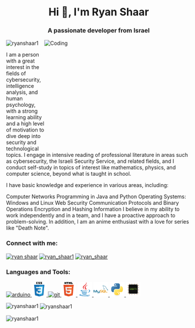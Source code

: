 <h1 align="center">Hi 👋, I'm Ryan Shaar</h1>
<h3 align="center">A passionate developer from Israel</h3>
<img align="right" alt="Coding" width="400" height = 300 src="https://mir-s3-cdn-cf.behance.net/project_modules/disp/2bbf3a52005319.5901123c114f4.gif">
<p align="left"> <img src="https://komarev.com/ghpvc/?username=ryanshaar1&label=Profile%20views&color=0e75b6&style=flat" alt="ryanshaar1" /> </p>




I am a person with a great interest in the fields of cybersecurity, intelligence analysis, and human psychology, with a strong learning ability and a high level of motivation to dive deep into security and technological topics. I engage in intensive reading of professional literature in areas such as cybersecurity, the Israeli Security Service, and related fields, and I conduct self-study in topics of interest like mathematics, physics, and computer science, beyond what is taught in school.

I have basic knowledge and experience in various areas, including:

Computer Networks
Programming in Java and Python
Operating Systems: Windows and Linux
Web Security
Communication Protocols and Binary Operations
Encryption and Hashing Information
I believe in my ability to work independently and in a team, and I have a proactive approach to problem-solving. In addition, I am an anime enthusiast with a love for series like "Death Note".



<h3 align="left">Connect with me:</h3>
<p align="left">
<a href="https://linkedin.com/in/ryan shaar" target="blank"><img align="center" src="https://raw.githubusercontent.com/rahuldkjain/github-profile-readme-generator/master/src/images/icons/Social/linked-in-alt.svg" alt="ryan shaar" height="30" width="40" /></a>
<a href="https://instagram.com/ryan_shaar1" target="blank"><img align="center" src="https://raw.githubusercontent.com/rahuldkjain/github-profile-readme-generator/master/src/images/icons/Social/instagram.svg" alt="ryan_shaar1" height="30" width="40" /></a>
<a href="https://leetcode.com/u/ryan_shaar1/" target="blank"><img align="center" src="https://raw.githubusercontent.com/rahuldkjain/github-profile-readme-generator/master/src/images/icons/Social/leet-code.svg" alt="ryan_shaar" height="30" width="40" /></a>
</p>

<h3 align="left">Languages and Tools:</h3>
<p align="left"> <a href="https://www.arduino.cc/" target="_blank" rel="noreferrer"> <img src="https://cdn.worldvectorlogo.com/logos/arduino-1.svg" alt="arduino" width="40" height="40"/> </a> <a href="https://www.w3schools.com/css/" target="_blank" rel="noreferrer"> <img src="https://raw.githubusercontent.com/devicons/devicon/master/icons/css3/css3-original-wordmark.svg" alt="css3" width="40" height="40"/> </a> <a href="https://git-scm.com/" target="_blank" rel="noreferrer"> <img src="https://www.vectorlogo.zone/logos/git-scm/git-scm-icon.svg" alt="git" width="40" height="40"/> </a> <a href="https://www.w3.org/html/" target="_blank" rel="noreferrer"> <img src="https://raw.githubusercontent.com/devicons/devicon/master/icons/html5/html5-original-wordmark.svg" alt="html5" width="40" height="40"/> </a> <a href="https://www.java.com" target="_blank" rel="noreferrer"> <img src="https://raw.githubusercontent.com/devicons/devicon/master/icons/java/java-original.svg" alt="java" width="40" height="40"/> </a> <a href="https://www.mysql.com/" target="_blank" rel="noreferrer"> <img src="https://raw.githubusercontent.com/devicons/devicon/master/icons/mysql/mysql-original-wordmark.svg" alt="mysql" width="40" height="40"/> </a> <a href="https://www.python.org" target="_blank" rel="noreferrer"> <img src="https://raw.githubusercontent.com/devicons/devicon/master/icons/python/python-original.svg" alt="python" width="40" height="40"/> </a> <a href="https://www.tutorialspoint.com/assembly_programming/index.htm" target="_blank" rel="noreferrer"> <img src="https://raw.githubusercontent.com/github/explore/e495457f5ff28c343f9e422f8e3cf80fd3e80890/topics/assembly/assembly.png" alt="assembly" width="40" height="40"/> </a> </p>

<p><img align="left" src="https://github-readme-stats.vercel.app/api/top-langs?username=ryanshaar1&show_icons=true&locale=en&layout=compact" alt="ryanshaar1" /></p>

<p>&nbsp;<img align="center" src="https://github-readme-stats.vercel.app/api?username=ryanshaar1&show_icons=true&locale=en" alt="ryanshaar1" /></p>

<p><img align="center" src="https://github-readme-streak-stats.herokuapp.com/?user=ryanshaar1&" alt="ryanshaar1" /></p>
